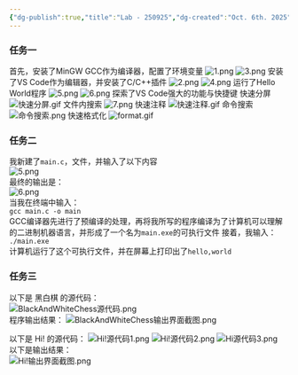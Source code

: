 ```yaml
---
{"dg-publish":true,"title":"Lab - 250925","dg-created":"Oct. 6th. 2025","tags":["C语言程序设计","Lab","Computer","FDU"],"permalink":"/Coding2025Autumn/Lab - 250925/","dgPassFrontmatter":true}
---
```


### 任务一   

首先，安装了MinGW GCC作为编译器，配置了环境变量
![1.png](/img/user/Pics/1.png)
![3.png](/img/user/Pics/3.png)
安装了VS Code作为编辑器，并安装了C/C++插件
![2.png](/img/user/Pics/2.png)
![4.png](/img/user/Pics/4.png)
运行了Hello World程序
![5.png](/img/user/Pics/5.png)
![6.png](/img/user/Pics/6.png)
探索了VS Code强大的功能与快捷键
快速分屏
![快速分屏.gif](/img/user/Pics/%E5%BF%AB%E9%80%9F%E5%88%86%E5%B1%8F.gif)
文件内搜索
![7.png](/img/user/Pics/7.png)
快速注释
![快速注释.gif](/img/user/Pics/%E5%BF%AB%E9%80%9F%E6%B3%A8%E9%87%8A.gif)
命令搜索
![命令搜索.png](/img/user/Pics/%E5%91%BD%E4%BB%A4%E6%90%9C%E7%B4%A2.png)
快速格式化
![format.gif](/img/user/Pics/format.gif)
### 任务二   

我新建了`main.c`，文件，并输入了以下内容   
![5.png](/img/user/Pics/5.png)   
最终的输出是：   
![6.png](/img/user/Pics/6.png)   
当我在终端中输入：   
`gcc main.c -o main`   
GCC编译器先进行了预编译的处理，再将我所写的程序编译为了计算机可以理解的二进制机器语言，并形成了一个名为`main.exe`的可执行文件
接着，我输入：   
`./main.exe`   
计算机运行了这个可执行文件，并在屏幕上打印出了`hello,world`   

### 任务三   

以下是 黑白棋 的源代码：   
![BlackAndWhiteChess源代码.png](/img/user/Pics/BlackAndWhiteChess%E6%BA%90%E4%BB%A3%E7%A0%81.png)   
程序输出结果：
![BlackAndWhiteChess输出界面截图.png](/img/user/Pics/BlackAndWhiteChess%E8%BE%93%E5%87%BA%E7%95%8C%E9%9D%A2%E6%88%AA%E5%9B%BE.png)

以下是 Hi! 的源代码：
![Hi!源代码1.png](/img/user/Pics/Hi!%E6%BA%90%E4%BB%A3%E7%A0%811.png)
![Hi!源代码2.png](/img/user/Pics/Hi!%E6%BA%90%E4%BB%A3%E7%A0%812.png)
![Hi源代码3.png](/img/user/Pics/Hi%E6%BA%90%E4%BB%A3%E7%A0%813.png)   
以下是输出结果：   
![Hi!输出界面截图.png](/img/user/Pics/Hi!%E8%BE%93%E5%87%BA%E7%95%8C%E9%9D%A2%E6%88%AA%E5%9B%BE.png)